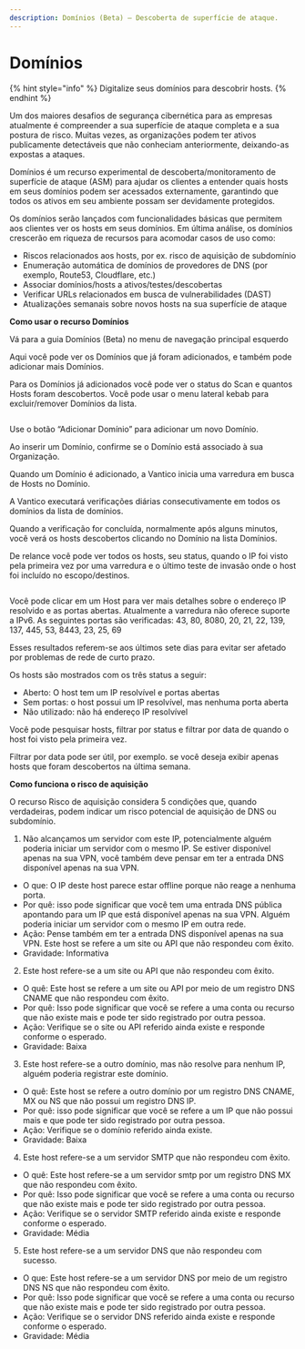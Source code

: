 ```yaml
---
description: Domínios (Beta) – Descoberta de superfície de ataque.
---
```


# Domínios

{% hint style="info" %}
Digitalize seus domínios para descobrir hosts.
{% endhint %}



Um dos maiores desafios de segurança cibernética para as empresas atualmente é compreender a sua superfície de ataque completa e a sua postura de risco. Muitas vezes, as organizações podem ter ativos publicamente detectáveis que não conheciam anteriormente, deixando-as expostas a ataques.

Domínios é um recurso experimental de descoberta/monitoramento de superfície de ataque (ASM) para ajudar os clientes a entender quais hosts em seus domínios podem ser acessados externamente, garantindo que todos os ativos em seu ambiente possam ser devidamente protegidos.

Os domínios serão lançados com funcionalidades básicas que permitem aos clientes ver os hosts em seus domínios. Em última análise, os domínios crescerão em riqueza de recursos para acomodar casos de uso como:

* Riscos relacionados aos hosts, por ex. risco de aquisição de subdomínio
* Enumeração automática de domínios de provedores de DNS (por exemplo, Route53, Cloudflare, etc.)
* Associar domínios/hosts a ativos/testes/descobertas
* Verificar URLs relacionados em busca de vulnerabilidades (DAST)
* Atualizações semanais sobre novos hosts na sua superfície de ataque





**Como usar o recurso Domínios**

Vá para a guia Domínios (Beta) no menu de navegação principal esquerdo

Aqui você pode ver os Domínios que já foram adicionados, e também pode adicionar mais Domínios.

Para os Domínios já adicionados você pode ver o status do Scan e quantos Hosts foram descobertos. Você pode usar o menu lateral kebab para excluir/remover Domínios da lista.

<figure><img src="../../.gitbook/assets/23.png" alt=""><figcaption></figcaption></figure>

Use o botão “Adicionar Domínio” para adicionar um novo Domínio.

Ao inserir um Domínio, confirme se o Domínio está associado à sua Organização.

Quando um Domínio é adicionado, a Vantico inicia uma varredura em busca de Hosts no Domínio.

A Vantico executará verificações diárias consecutivamente em todos os domínios da lista de domínios.





Quando a verificação for concluída, normalmente após alguns minutos, você verá os hosts descobertos clicando no Domínio na lista Domínios.

De relance você pode ver todos os hosts, seu status, quando o IP foi visto pela primeira vez por uma varredura e o último teste de invasão onde o host foi incluído no escopo/destinos.

<figure><img src="../../.gitbook/assets/24.png" alt=""><figcaption></figcaption></figure>



Você pode clicar em um Host para ver mais detalhes sobre o endereço IP resolvido e as portas abertas. Atualmente a varredura não oferece suporte a IPv6. As seguintes portas são verificadas: 43, 80, 8080, 20, 21, 22, 139, 137, 445, 53, 8443, 23, 25, 69

Esses resultados referem-se aos últimos sete dias para evitar ser afetado por problemas de rede de curto prazo.





Os hosts são mostrados com os três status a seguir:

* Aberto: O host tem um IP resolvível e portas abertas
* Sem portas: o host possui um IP resolvível, mas nenhuma porta aberta
* Não utilizado: não há endereço IP resolvível

Você pode pesquisar hosts, filtrar por status e filtrar por data de quando o host foi visto pela primeira vez.

Filtrar por data pode ser útil, por exemplo. se você deseja exibir apenas hosts que foram descobertos na última semana.





**Como funciona o risco de aquisição**

O recurso Risco de aquisição considera 5 condições que, quando verdadeiras, podem indicar um risco potencial de aquisição de DNS ou subdomínio.

1. Não alcançamos um servidor com este IP, potencialmente alguém poderia iniciar um servidor com o mesmo IP. Se estiver disponível apenas na sua VPN, você também deve pensar em ter a entrada DNS disponível apenas na sua VPN.

* O que: O IP deste host parece estar offline porque não reage a nenhuma porta.
* Por quê: isso pode significar que você tem uma entrada DNS pública apontando para um IP que está disponível apenas na sua VPN. Alguém poderia iniciar um servidor com o mesmo IP em outra rede.
* Ação: Pense também em ter a entrada DNS disponível apenas na sua VPN. Este host se refere a um site ou API que não respondeu com êxito.
* Gravidade: Informativa

2. Este host refere-se a um site ou API que não respondeu com êxito.

* O quê: Este host se refere a um site ou API por meio de um registro DNS CNAME que não respondeu com êxito.
* Por quê: Isso pode significar que você se refere a uma conta ou recurso que não existe mais e pode ter sido registrado por outra pessoa.
* Ação: Verifique se o site ou API referido ainda existe e responde conforme o esperado.
* Gravidade: Baixa

3. Este host refere-se a outro domínio, mas não resolve para nenhum IP, alguém poderia registrar este domínio.

* O quê: Este host se refere a outro domínio por um registro DNS CNAME, MX ou NS que não possui um registro DNS IP.
* Por quê: isso pode significar que você se refere a um IP que não possui mais e que pode ter sido registrado por outra pessoa.
* Ação: Verifique se o domínio referido ainda existe.
* Gravidade: Baixa

4. Este host refere-se a um servidor SMTP que não respondeu com êxito.&#x20;

* O quê: Este host refere-se a um servidor smtp por um registro DNS MX que não respondeu com êxito.
* Por quê: Isso pode significar que você se refere a uma conta ou recurso que não existe mais e pode ter sido registrado por outra pessoa.
* Ação: Verifique se o servidor SMTP referido ainda existe e responde conforme o esperado.
* Gravidade: Média

5. Este host refere-se a um servidor DNS que não respondeu com sucesso.

* O que: Este host refere-se a um servidor DNS por meio de um registro DNS NS que não respondeu com êxito.
* Por quê: Isso pode significar que você se refere a uma conta ou recurso que não existe mais e pode ter sido registrado por outra pessoa.
* Ação: Verifique se o servidor DNS referido ainda existe e responde conforme o esperado.
* Gravidade: Média
